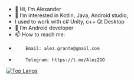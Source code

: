 - 👋 Hi, I’m Alexander
- 👀 I’m interested in Kotlin, Java, Android studio, 
- I used to work with c# Unity, c++ Qt Desktop 
- 🌱 I’m Android developer
- 📫 How to reach me: 
-         Email: alez.grante@gmail.com
-         Telegram: https://t.me/AlezZGO

[![Top Langs](https://github-readme-stats.vercel.app/api/top-langs/?username=alezzgo)](https://github.com/alezzgo/github-readme-stats)

<!---
AlezZgo/AlezZgo is a ✨ special ✨ repository because its `README.md` (this file) appears on your GitHub profile.
You can click the Preview link to take a look at your changes.
--->
